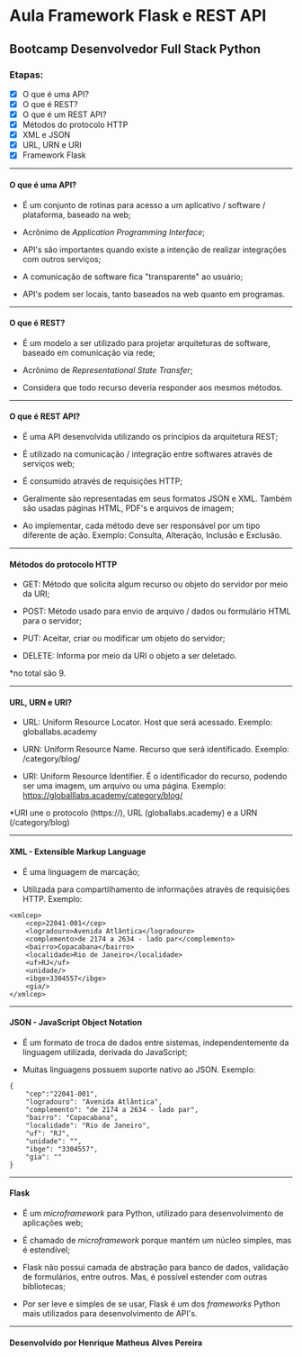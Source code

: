 # Aula Framework Flask e REST API

## Bootcamp Desenvolvedor Full Stack Python

### Etapas:

- [x] O que é uma API?
- [x] O que é REST?
- [x] O que é um REST API?
- [x] Métodos do protocolo HTTP
- [x] XML e JSON
- [x] URL, URN e URI
- [x] Framework Flask

---------------------------------------------------------

#### O que é uma API?

- É um conjunto de rotinas para acesso a um aplicativo / software / plataforma, baseado na web;

- Acrônimo de *Application Programming Interface*;

- API's são importantes quando existe a intenção de realizar integrações com outros serviços;

- A comunicação de software fica "transparente" ao usuário;

- API's podem ser locais, tanto baseados na web quanto em programas.

--------------------------------------------------

#### O que é REST?

- É um modelo a ser utilizado para projetar arquiteturas de software, baseado em comunicação via rede;

- Acrônimo de *Representational State Transfer*;

- Considera que todo recurso deveria responder aos mesmos métodos.

------------------------------------------------------------

#### O que é REST API?

- É uma API desenvolvida utilizando os princípios da arquitetura REST;

- É utilizado na comunicação / integração entre softwares através de serviços web;

- É consumido através de requisições HTTP;

- Geralmente são representadas em seus formatos JSON e XML. Também são usadas páginas HTML, PDF's e arquivos de imagem;

- Ao implementar, cada método deve ser responsável por um tipo diferente de ação. Exemplo: Consulta, Alteração, Inclusão e Exclusão.

--------------------------------------------------------------

#### Métodos do protocolo HTTP

- GET: Método que solicita algum recurso ou objeto do servidor por meio da URI;

- POST: Método usado para envio de arquivo / dados ou formulário HTML para o servidor;

- PUT: Aceitar, criar ou modificar um objeto do servidor;

- DELETE: Informa por meio da URI o objeto a ser deletado.

*no total são 9.

-----------------------------------------------------------------

#### URL, URN e URI?

- URL: Uniform Resource Locator. Host que será acessado. Exemplo: globallabs.academy

- URN: Uniform Resource Name. Recurso que será identificado. Exemplo: /category/blog/

- URI: Uniform Resource Identifier. É o identificador do recurso, podendo ser uma imagem, um arquivo ou uma página. Exemplo: https://globalllabs.academy/category/blog/

*URI une o protocolo (https://), URL (globallabs.academy) e a URN (/category/blog)

------------------------------------------------------------------

#### XML - Extensible Markup Language

- É uma linguagem de marcação;

- Utilizada para compartilhamento de informações através de requisições HTTP. Exemplo:

```
<xmlcep>
    <cep>22041-001</cep>
    <logradouro>Avenida Atlântica</logradouro>
    <complemento>de 2174 a 2634 - lado par</complemento>
    <bairro>Copacabana</bairro>
    <localidade>Rio de Janeiro</localidade>
    <uf>RJ</uf>
    <unidade/>
    <ibge>3304557</ibge>
    <gia/>
</xmlcep>
```

-----------------------------------------------------------------

#### JSON - JavaScript Object Notation

- É um formato de troca de dados entre sistemas, independentemente da linguagem utilizada, derivada do JavaScript;

- Muitas linguagens possuem suporte nativo ao JSON. Exemplo:

```
{
    "cep":"22041-001",
    "logradouro": "Avenida Atlântica",
    "complemento": "de 2174 a 2634 - lado par",
    "bairro": "Copacabana",
    "localidade": "Rio de Janeiro",
    "uf": "RJ",
    "unidade": "",
    "ibge": "3304557",
    "gia": ""
}
```

-------------------------------------------------------------------

#### Flask

- É um *microframework* para Python, utilizado para desenvolvimento de aplicações web;

- É chamado de *microframework* porque mantém um núcleo simples, mas é estendível;

- Flask não possui camada de abstração para banco de dados, validação de formulários, entre outros. Mas, é possível estender com outras bibliotecas;

- Por ser leve e simples de se usar, Flask é um dos *frameworks* Python mais utilizados para desenvolvimento de API's.

-------------------------------------------------------------------

#### Desenvolvido por Henrique Matheus Alves Pereira